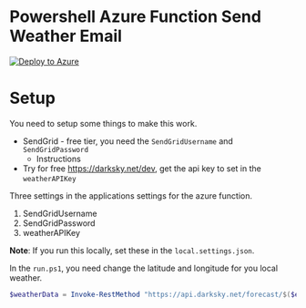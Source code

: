 # Powershell Azure Function Send Weather Email

[![Deploy to Azure](https://azuredeploy.net/deploybutton.svg)](https://azuredeploy.net/?repository=https://github.com/dfinke/powershell-azure-function-send-weather-email/tree/master)

# Setup

You need to setup some things to make this work.

- SendGrid - free tier, you need the `SendGridUsername` and `SendGridPassword`
    - Instructions
- Try for free https://darksky.net/dev, get the api key to set in the `weatherAPIKey`

Three settings in the applications settings for the azure function.

1. SendGridUsername
1. SendGridPassword
1. weatherAPIKey

**Note**: If you run this locally, set these in the `local.settings.json`.

In the `run.ps1`, you need change the latitude and longitude for you local weather.

```powershell
$weatherData = Invoke-RestMethod "https://api.darksky.net/forecast/$($env:weatherAPIKey)/40.7141667,-74.0063889"
```